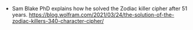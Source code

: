 - Sam Blake PhD explains how he solved the Zodiac killer cipher after 51 years. https://blog.wolfram.com/2021/03/24/the-solution-of-the-zodiac-killers-340-character-cipher/